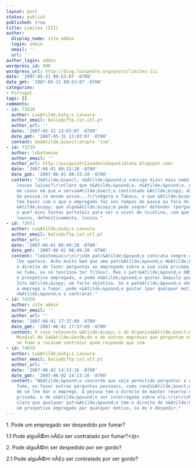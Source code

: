 ```yaml
---
layout: post
status: publish
published: true
title: Limites (III)
author:
  display_name: site admin
  login: admin
  email: ''
  url: ''
author_login: admin
wordpress_id: 996
wordpress_url: http://blog.luispedro.org/posts/limites-iii
date: '2007-05-31 09:53:07 -0700'
date_gmt: '2007-05-31 09:53:07 -0700'
categories:
- Portugal
tags: []
comments:
- id: 73528
  author: Lu&Atilde;&shy;s Lavoura
  author_email: balio@cftp.ist.utl.pt
  author_url: ''
  date: '2007-05-31 13:03:07 -0700'
  date_gmt: '2007-05-31 13:03:07 -0700'
  content: Qu&Atilde;&iexcl;druplo "sim".
- id: 73739
  author: lobotomias
  author_email: ''
  author_url: http://psiquiatrizaodavidaquotidiana.blogspot.com/
  date: '2007-06-01 00:15:20 -0700'
  date_gmt: '2007-06-01 00:15:20 -0700'
  content: "J&Atilde;&iexcl; n&Atilde;&pound;o consigo dizer mais nada.\r\nVos estais
    loucos luises?\r\nClaro que n&Atilde;&pound;o. n&Atilde;&pound;o. n&Atilde;&pound;o.\r\nS&Atilde;&sup3;
    em casos em que o servi&Atilde;&sect;o contratado &Atilde;&copy; da imagem corporal
    da pessoa.(e mesmo assim...)\r\nAgora o Tabaco, o que &Atilde;&copy; que o emregador
    tem haver com o que o empregado faz nos tempos de pausa ou fora do trabalho?\r\nComo
    &Atilde;&copy; que algu&Atilde;&copy;m pode sequer defender (perguntar) isso?\r\nCriam-se
    o que? mini testes portateis para ver o nivel de nicotina, com que inten&Atilde;&sect;&Atilde;&pound;o?\r\nEstais
    loucos, defenitivamente, loucos."
- id: 73971
  author: Lu&Atilde;&shy;s Lavoura
  author_email: balio@cftp.ist.utl.pt
  author_url: ''
  date: '2007-06-01 08:49:20 -0700'
  date_gmt: '2007-06-01 08:49:20 -0700'
  content: "lobotomias\r\n\r\nUm patr&Atilde;&pound;o contrata sempre quem muito bem
    lhe apetece. Acho muito bem que uma patr&Atilde;&pound;o N&Atilde;&fnof;O tenha
    o direito de fazer perguntas ao empregado sobre a sua vida privada (por exemplo,
    se fuma, ou se tenciona ter filhos). Mas o patr&Atilde;&pound;o OBSERVA sempre
    o prospetivo empregado, e pode n&Atilde;&pound;o gostar daquilo que v&Atilde;&ordf;.
    Isto &Atilde;&copy; um facto objetivo. Se o pat&Atilde;&pound;o observa o candidato
    a emprego a fumar, pode n&Atilde;&pound;o gostar (por qualquer motivo) e, ent&Atilde;&pound;o,
    n&Atilde;&pound;o o contratar."
- id: 74259
  author: site admin
  author_email: ''
  author_url: ''
  date: '2007-06-01 17:37:09 -0700'
  date_gmt: '2007-06-01 17:37:09 -0700'
  content: O caso relevante &Atilde;&copy; o do Organiza&Atilde;&sect;&Atilde;&pound;o
    Mundial de Sa&Atilde;&ordm;de e de outras empresas que perguntam explicitamente
    se fuma e recusam contratar quem responde que sim.
- id: 74979
  author: Lu&Atilde;&shy;s Lavoura
  author_email: balio@cftp.ist.utl.pt
  author_url: ''
  date: '2007-06-02 14:13:16 -0700'
  date_gmt: '2007-06-02 14:13:16 -0700'
  content: "N&Atilde;&pound;o concordo que seja permitido perguntar a uma pessoa se
    fuma, ou fazer outras perguntas pessoais, como condi&Atilde;&sect;&Atilde;&pound;o
    de se lhe dar o emprego. A pessoa tem o direito de manter reserva da sua vida
    privada, e de n&Atilde;&pound;o ser interrogada sobre ela.\r\n\r\nMas &Atilde;&copy;
    claro que qualquer patr&Atilde;&pound;o tem o direito de n&Atilde;&pound;o contratar
    um prospetivo empregado por qualquer motivo, ou de o despedir."
---
```

<p>1. Pode um empregado ser despedido por fumar?
<p>1.1 Pode algu&Atilde;&copy;m n&Atilde;&pound;o ser contratado por fumar?<&#47;p>
<p>2. Pode algu&Atilde;&copy;m ser despedido por ser gordo?
<p>2.1 Pode algu&Atilde;&copy;m n&Atilde;&pound;o ser contratado por ser gordo?</p>

